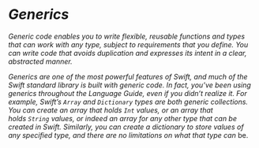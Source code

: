 # *Generics*

*Generic code enables you to write flexible, reusable functions and types that can work with any type, subject to requirements that you define. You can write code that avoids duplication and expresses its intent in a clear, abstracted manner.*

*Generics are one of the most powerful features of Swift, and much of the Swift standard library is built with generic code. In fact, you’ve been using generics throughout the Language Guide, even if you didn’t realize it. For example, Swift’s `Array` and `Dictionary` types are both generic collections. You can create an array that holds `Int` values, or an array that holds `String` values, or indeed an array for any other type that can be created in Swift. Similarly, you can create a dictionary to store values of any specified type, and there are no limitations on what that type can* be.
